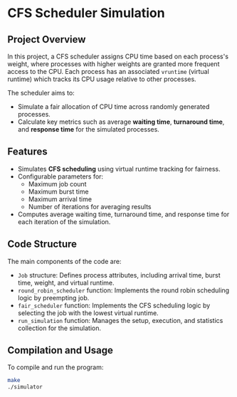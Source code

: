 # CFS Scheduler Simulation

## Project Overview

In this project, a CFS scheduler assigns CPU time based on each process's weight, where processes with higher weights are granted more frequent access to the CPU. Each process has an associated `vruntime` (virtual runtime) which tracks its CPU usage relative to other processes.

The scheduler aims to:
- Simulate a fair allocation of CPU time across randomly generated processes.
- Calculate key metrics such as average **waiting time**, **turnaround time**, and **response time** for the simulated processes.

## Features

- Simulates **CFS scheduling** using virtual runtime tracking for fairness.
- Configurable parameters for:
  - Maximum job count
  - Maximum burst time
  - Maximum arrival time
  - Number of iterations for averaging results
- Computes average waiting time, turnaround time, and response time for each iteration of the simulation.

## Code Structure

The main components of the code are:
- `Job` structure: Defines process attributes, including arrival time, burst time, weight, and virtual runtime.
- `round_robin_scheduler` function: Implements the round robin scheduling logic by preempting job.
- `fair_scheduler` function: Implements the CFS scheduling logic by selecting the job with the lowest virtual runtime.
- `run_simulation` function: Manages the setup, execution, and statistics collection for the simulation.

## Compilation and Usage

To compile and run the program:

```bash
make
./simulator
```
